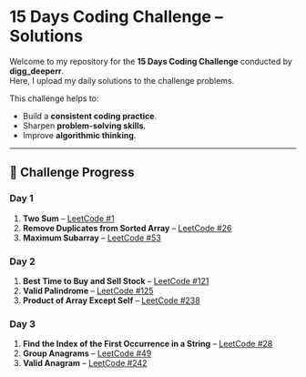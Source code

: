 # 15 Days Coding Challenge – Solutions

Welcome to my repository for the **15 Days Coding Challenge** conducted by **digg_deeperr**.  
Here, I upload my daily solutions to the challenge problems.  

This challenge helps to:
- Build a **consistent coding practice**.
- Sharpen **problem-solving skills**.
- Improve **algorithmic thinking**.

---

## 📅 Challenge Progress

### **Day 1**
1. **Two Sum** – [LeetCode #1](https://leetcode.com/problems/two-sum/)  
2. **Remove Duplicates from Sorted Array** – [LeetCode #26](https://leetcode.com/problems/remove-duplicates-from-sorted-array/)  
3. **Maximum Subarray** – [LeetCode #53](https://leetcode.com/problems/maximum-subarray/)  

### **Day 2**
1. **Best Time to Buy and Sell Stock** – [LeetCode #121](https://leetcode.com/problems/best-time-to-buy-and-sell-stock/)  
2. **Valid Palindrome** – [LeetCode #125](https://leetcode.com/problems/valid-palindrome/)  
3. **Product of Array Except Self** – [LeetCode #238](https://leetcode.com/problems/product-of-array-except-self/)  

### **Day 3**
1. **Find the Index of the First Occurrence in a String** – [LeetCode #28](https://leetcode.com/problems/find-the-index-of-the-first-occurrence-in-a-string/)  
2. **Group Anagrams** – [LeetCode #49](https://leetcode.com/problems/group-anagrams/)  
3. **Valid Anagram** – [LeetCode #242](https://leetcode.com/problems/valid-anagram/)  
